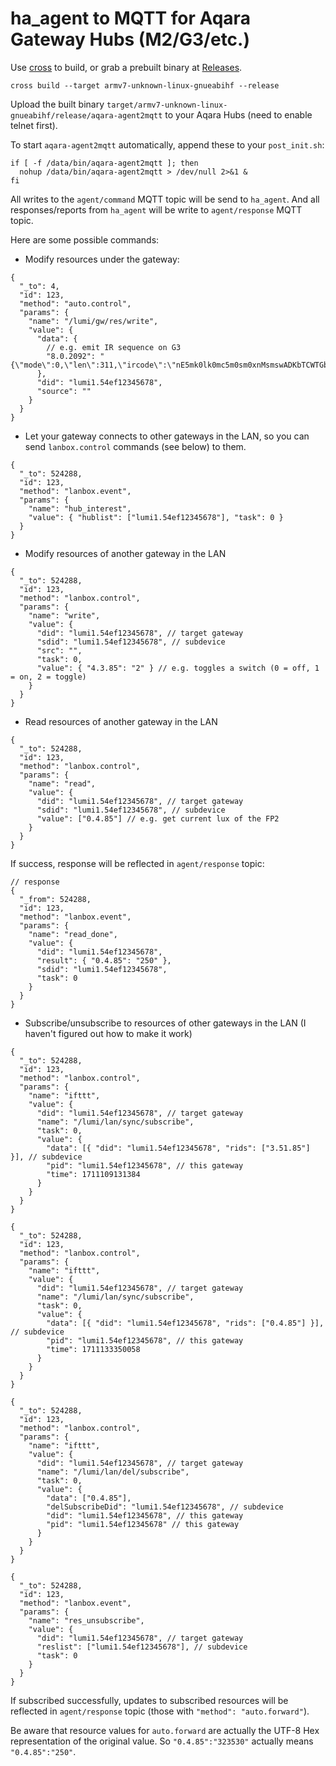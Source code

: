 # ha_agent to MQTT for Aqara Gateway Hubs (M2/G3/etc.)

Use [cross](https://github.com/cross-rs/cross) to build, or grab a prebuilt binary at [Releases](https://github.com/stackia/aqara-agent2mqtt/releases).

```shell
cross build --target armv7-unknown-linux-gnueabihf --release
```

Upload the built binary `target/armv7-unknown-linux-gnueabihf/release/aqara-agent2mqtt` to your Aqara Hubs (need to enable telnet first).

To start `aqara-agent2mqtt` automatically, append these to your `post_init.sh`:

```shell
if [ -f /data/bin/aqara-agent2mqtt ]; then
  nohup /data/bin/aqara-agent2mqtt > /dev/null 2>&1 &
fi
```

All writes to the `agent/command` MQTT topic will be send to `ha_agent`. And all responses/reports from `ha_agent` will be write to `agent/response` MQTT topic.

Here are some possible commands:

- Modify resources under the gateway:

```jsonc
{
  "_to": 4,
  "id": 123,
  "method": "auto.control",
  "params": {
    "name": "/lumi/gw/res/write",
    "value": {
      "data": {
        // e.g. emit IR sequence on G3
        "8.0.2092": "{\"mode\":0,\"len\":311,\"ircode\":\"nE5mk0lk0mc5m0sm0xnMsmswADKbTCWTGbTQBA5uAgk2mMzlk1mMxAHIBgprOZxLJsAoUxm0wmQCJTEBkgEFmoHxTaYTcBhgCCAQoDsphOACHAZWaziaSyazMDogZCBUKZgEFNQCDAVIBkpjNpkCIc2BdUBkgf3moRZAqSEgc2mEwCQWazkKowkDAqebgDlNgVFCIoCpAs7BlMJBwQjAgQNw5xLJpMZlMJrLJxOZrOJZMpjNwRiEKOYAAEA=\"}"
      },
      "did": "lumi1.54ef12345678",
      "source": ""
    }
  }
}
```

- Let your gateway connects to other gateways in the LAN, so you can send `lanbox.control` commands (see below) to them.

```jsonc
{
  "_to": 524288,
  "id": 123,
  "method": "lanbox.event",
  "params": {
    "name": "hub_interest",
    "value": { "hublist": ["lumi1.54ef12345678"], "task": 0 }
  }
}
```

- Modify resources of another gateway in the LAN

```jsonc
{
  "_to": 524288,
  "id": 123,
  "method": "lanbox.control",
  "params": {
    "name": "write",
    "value": {
      "did": "lumi1.54ef12345678", // target gateway
      "sdid": "lumi1.54ef12345678", // subdevice
      "src": "",
      "task": 0,
      "value": { "4.3.85": "2" } // e.g. toggles a switch (0 = off, 1 = on, 2 = toggle)
    }
  }
}
```

- Read resources of another gateway in the LAN

```jsonc
{
  "_to": 524288,
  "id": 123,
  "method": "lanbox.control",
  "params": {
    "name": "read",
    "value": {
      "did": "lumi1.54ef12345678", // target gateway
      "sdid": "lumi1.54ef12345678", // subdevice
      "value": ["0.4.85"] // e.g. get current lux of the FP2
    }
  }
}
```

If success, response will be reflected in `agent/response` topic:

```jsonc
// response
{
  "_from": 524288,
  "id": 123,
  "method": "lanbox.event",
  "params": {
    "name": "read_done",
    "value": {
      "did": "lumi1.54ef12345678",
      "result": { "0.4.85": "250" },
      "sdid": "lumi1.54ef12345678",
      "task": 0
    }
  }
}
```

- Subscribe/unsubscribe to resources of other gateways in the LAN (I haven't figured out how to make it work)

```jsonc
{
  "_to": 524288,
  "id": 123,
  "method": "lanbox.control",
  "params": {
    "name": "ifttt",
    "value": {
      "did": "lumi1.54ef12345678", // target gateway
      "name": "/lumi/lan/sync/subscribe",
      "task": 0,
      "value": {
        "data": [{ "did": "lumi1.54ef12345678", "rids": ["3.51.85"] }], // subdevice
        "pid": "lumi1.54ef12345678", // this gateway
        "time": 1711109131384
      }
    }
  }
}
```

```jsonc
{
  "_to": 524288,
  "id": 123,
  "method": "lanbox.control",
  "params": {
    "name": "ifttt",
    "value": {
      "did": "lumi1.54ef12345678", // target gateway
      "name": "/lumi/lan/sync/subscribe",
      "task": 0,
      "value": {
        "data": [{ "did": "lumi1.54ef12345678", "rids": ["0.4.85"] }], // subdevice
        "pid": "lumi1.54ef12345678", // this gateway
        "time": 1711133350058
      }
    }
  }
}
```

```jsonc
{
  "_to": 524288,
  "id": 123,
  "method": "lanbox.control",
  "params": {
    "name": "ifttt",
    "value": {
      "did": "lumi1.54ef12345678", // target gateway
      "name": "/lumi/lan/del/subscribe",
      "task": 0,
      "value": {
        "data": ["0.4.85"],
        "delSubscribeDid": "lumi1.54ef12345678", // subdevice
        "did": "lumi1.54ef12345678", // this gateway
        "pid": "lumi1.54ef12345678" // this gateway
      }
    }
  }
}
```

```jsonc
{
  "_to": 524288,
  "id": 123,
  "method": "lanbox.event",
  "params": {
    "name": "res_unsubscribe",
    "value": {
      "did": "lumi1.54ef12345678", // target gateway
      "reslist": ["lumi1.54ef12345678"], // subdevice
      "task": 0
    }
  }
}
```

If subscribed successfully, updates to subscribed resources will be reflected in `agent/response` topic (those with `"method": "auto.forward"`).

Be aware that resource values for `auto.forward` are actually the UTF-8 Hex representation of the original value. So `"0.4.85":"323530"` actually means `"0.4.85":"250"`.
